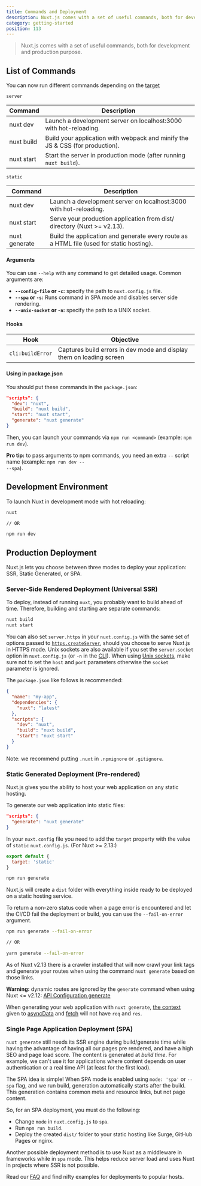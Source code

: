 ```yaml
---
title: Commands and Deployment
description: Nuxt.js comes with a set of useful commands, both for development and production purpose.
category: getting-started
position: 113
---
```


> Nuxt.js comes with a set of useful commands, both for development and production purpose.

## List of Commands

You can now run different commands depending on the [target](/api/configuration-target)

`server`

| Command    | Description                                                                   |
| ---------- | ----------------------------------------------------------------------------- |
| nuxt dev   | Launch a development server on localhost:3000 with hot-reloading.             |
| nuxt build | Build your application with webpack and minify the JS & CSS (for production). |
| nuxt start | Start the server in production mode (after running `nuxt build`).             |

`static`

| Command       | Description                                                                              |
| ------------- | ---------------------------------------------------------------------------------------- |
| nuxt dev      | Launch a development server on localhost:3000 with hot-reloading.                        |
| nuxt start    | Serve your production application from dist/ directory (Nuxt >= v2.13).                  |
| nuxt generate | Build the application and generate every route as a HTML file (used for static hosting). |

#### Arguments

You can use `--help` with any command to get detailed usage. Common arguments are:

- **`--config-file` or `-c`:** specify the path to `nuxt.config.js` file.
- **`--spa` or `-s`:** Runs command in SPA mode and disables server side rendering.
- **`--unix-socket` or `-n`:** specify the path to a UNIX socket.

#### Hooks

| Hook             | Objective                                                            |
| ---------------- | -------------------------------------------------------------------- |
| `cli:buildError` | Captures build errors in dev mode and display them on loading screen |

#### Using in package.json

You should put these commands in the `package.json`:

```json
"scripts": {
  "dev": "nuxt",
  "build": "nuxt build",
  "start": "nuxt start",
  "generate": "nuxt generate"
}
```

Then, you can launch your commands via `npm run <command>` (example: `npm run dev`).

<div class="Alert Alert--nuxt-green">

<b>Pro tip:</b> to pass arguments to npm commands, you need an extra <code>--</code> script name (example: <code>npm run dev -- --spa</code>).

</div>

## Development Environment

To launch Nuxt in development mode with hot reloading:

```bash
nuxt

// OR

npm run dev
```

## Production Deployment

Nuxt.js lets you choose between three modes to deploy your application: SSR, Static Generated, or SPA.

### Server-Side Rendered Deployment (Universal SSR)

To deploy, instead of running `nuxt`, you probably want to build ahead of time. Therefore, building and starting are separate commands:

```bash
nuxt build
nuxt start
```

You can also set `server.https` in your `nuxt.config.js` with the same set of options passed to [`https.createServer`](https://nodejs.org/api/https.html), should you choose to serve Nuxt.js in HTTPS mode. Unix sockets are also available if you set the `server.socket` option in `nuxt.config.js` (or `-n` in the [CLI](https://nuxtjs.org/guide/commands#list-of-commands)). When using [Unix sockets](https://en.wikipedia.org/wiki/Berkeley_sockets), make sure not to set the `host` and `port` parameters otherwise the `socket` parameter is ignored.

The `package.json` like follows is recommended:

```json
{
  "name": "my-app",
  "dependencies": {
    "nuxt": "latest"
  },
  "scripts": {
    "dev": "nuxt",
    "build": "nuxt build",
    "start": "nuxt start"
  }
}
```

Note: we recommend putting `.nuxt` in `.npmignore` or `.gitignore`.

### Static Generated Deployment (Pre-rendered)

Nuxt.js gives you the ability to host your web application on any static hosting.

To generate our web application into static files:

```json
"scripts": {
  "generate": "nuxt generate"
}
```

In your `nuxt.config` file you need to add the `target` property with the value of `static` `nuxt.config.js`. (For Nuxt >= 2.13:)

```js
export default {
  target: 'static'
}
```

```bash
npm run generate
```

Nuxt.js will create a `dist` folder with everything inside ready to be deployed on a static hosting service.

To return a non-zero status code when a page error is encountered and let the CI/CD fail the deployment or build, you can use the `--fail-on-error` argument.

```bash
npm run generate --fail-on-error

// OR

yarn generate --fail-on-error
```

<div class="Alert Alert-blue">

As of Nuxt v2.13 there is a crawler installed that will now crawl your link tags and generate your routes when using the command `nuxt generate` based on those links.

</div>

<div class="Alert Alert--orange">

**Warning:** dynamic routes are ignored by the `generate` command when using Nuxt <= v2.12: [API Configuration generate](/api/configuration-generate#routes)

</div>

<div class="Alert">

When generating your web application with `nuxt generate`, [the context](/api/context) given to [asyncData](/guide/async-data) and [fetch](/guide/vuex-store#the-fetch-method) will not have `req` and `res`.

</div>

### Single Page Application Deployment (SPA)

`nuxt generate` still needs its SSR engine during build/generate time while having the advantage of having all our pages pre rendered, and have a high SEO and page load score. The content is generated at _build time_. For example, we can't use it for applications where content depends on user authentication or a real time API (at least for the first load).

The SPA idea is simple! When SPA mode is enabled using `mode: 'spa'` or `--spa` flag, and we run build, generation automatically starts after the build. This generation contains common meta and resource links, but not page content.

So, for an SPA deployment, you must do the following:

- Change `mode` in `nuxt.config.js` to `spa`.
- Run `npm run build`.
- Deploy the created `dist/` folder to your static hosting like Surge, GitHub Pages or nginx.

Another possible deployment method is to use Nuxt as a middleware in frameworks while in `spa` mode. This helps reduce server load and uses Nuxt in projects where SSR is not possible.

<div class="Alert">

Read our [FAQ](/faq) and find nifty examples for deployments to popular hosts.

</div>
